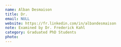 ```yaml
---
name: Alban Desmaison
title: Dr.
email: NULL
website: https://fr.linkedin.com/in/albandesmaison
note: Examined by Dr. Frederick Kahl
category: Graduated PhD Students
photo: 
---
```

